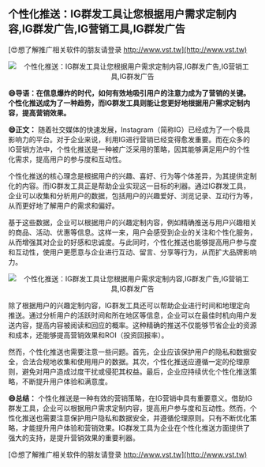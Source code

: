 ## **个性化推送：IG群发工具让您根据用户需求定制内容,IG群发广告,IG营销工具,IG群发广告**

[😍想了解推广相关软件的朋友请登录 http://www.vst.tw](http://www.vst.tw)

 <center><img src="https://vst.tw/MP4/tuiguang/png/6.png" alt="个性化推送：IG群发工具让您根据用户需求定制内容,IG群发广告,IG营销工具,IG群发广告"></center>

**😄导语：在信息爆炸的时代，如何有效地吸引用户的注意力成为了营销的关键。个性化推送成为了一种趋势，而IG群发工具则能让您更好地根据用户需求定制内容，提高营销效果。**

**😄正文：**
随着社交媒体的快速发展，Instagram（简称IG）已经成为了一个极具影响力的平台。对于企业来说，利用IG进行营销已经变得愈发重要。而在众多的IG营销方法中，个性化推送是一种被广泛采用的策略，因其能够满足用户的个性化需求，提高用户的参与度和互动性。

个性化推送的核心理念是根据用户的兴趣、喜好、行为等个体差异，为其提供定制化的内容。而IG群发工具正是帮助企业实现这一目标的利器。通过IG群发工具，企业可以收集和分析用户的数据，包括用户的兴趣爱好、浏览记录、互动行为等，从而更好地了解用户的需求和偏好。

基于这些数据，企业可以根据用户的兴趣定制内容，例如精确推送与用户兴趣相关的商品、活动、优惠等信息。这样一来，用户会感受到企业的关注和个性化服务，从而增强其对企业的好感和忠诚度。与此同时，个性化推送也能够提高用户参与度和互动性，使用户更愿意与企业进行互动、留言、分享等行为，从而扩大品牌影响力。

 <center><img src="https://vst.tw/MP4/tuiguang/png/6.png" alt="个性化推送：IG群发工具让您根据用户需求定制内容,IG群发广告,IG营销工具,IG群发广告"></center>

除了根据用户的兴趣定制内容，IG群发工具还可以帮助企业进行时间和地理定向推送。通过分析用户的活跃时间和所在地区等信息，企业可以在最佳时机向用户发送内容，提高内容被阅读和回应的概率。这种精确的推送不仅能够节省企业的资源和成本，还能够提高营销效果和ROI（投资回报率）。

然而，个性化推送也需要注意一些问题。首先，企业应该保护用户的隐私和数据安全，合法合规地收集和使用用户的数据。其次，个性化推送应遵循一定的伦理原则，避免对用户造成过度干扰或侵犯其权益。最后，企业应持续优化个性化推送策略，不断提升用户体验和满意度。

**😄总结：**
个性化推送是一种有效的营销策略，在IG营销中具有重要意义。借助IG群发工具，企业可以根据用户需求定制内容，提高用户参与度和互动性。然而，个性化推送也需要注意保护用户隐私和数据安全，并遵循伦理原则。只有不断优化策略，才能提升用户体验和营销效果。IG群发工具为企业在个性化推送方面提供了强大的支持，是提升营销效果的重要利器。

[😍想了解推广相关软件的朋友请登录 http://www.vst.tw](http://www.vst.tw)



